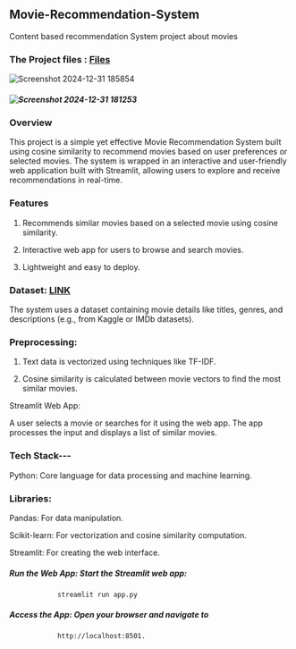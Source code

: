 ## Movie-Recommendation-System
Content based recommendation System project about movies

### The Project files : [Files](https://drive.google.com/drive/folders/110h3eQdOL97vfZwH_pJau3i6Zwo7e7bL?usp=sharing)

![Screenshot 2024-12-31 185854](https://github.com/user-attachments/assets/e7fe8131-83fd-481c-80d2-70d7383f26e4)




#####  ![Screenshot 2024-12-31 181253](https://github.com/user-attachments/assets/bd12da14-bbff-46e9-bb2b-e4db06ca789f)


### Overview

This project is a simple yet effective Movie Recommendation System built using cosine similarity to recommend movies based on user preferences or selected movies. The system is wrapped in an interactive and user-friendly web application built with Streamlit, allowing users to explore and receive recommendations in real-time.

### Features

1. Recommends similar movies based on a selected movie using cosine similarity.

2. Interactive web app for users to browse and search movies.

3. Lightweight and easy to deploy.


### Dataset:  [LINK](https://www.kaggle.com/datasets/tmdb/tmdb-movie-metadata) 

 The system uses a dataset containing movie details like titles, genres, and descriptions (e.g., from Kaggle or IMDb datasets).

### Preprocessing:  

 1. Text data is vectorized using techniques like TF-IDF.

 2. Cosine similarity is calculated between movie vectors to find the most similar movies.

 Streamlit Web App:

 A user selects a movie or searches for it using the web app. The app processes the input and displays a list of similar movies.

### Tech Stack---

Python: Core language for data processing and machine learning.

### Libraries:

Pandas: For data manipulation.

Scikit-learn: For vectorization and cosine similarity computation.

Streamlit: For creating the web interface.


##### Run the Web App: Start the Streamlit web app:
                streamlit run app.py
                
##### Access the App: Open your browser and navigate to 
                http://localhost:8501.
